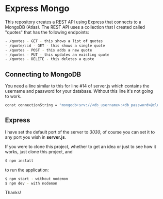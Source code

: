 # Express Mongo

This repository creates a REST API using Express that connects to a MongoDB (Atlas).  The REST API uses a collection that I created called "quotes" that has the following endpoints:

```sh
- /quotes - GET - this shows a list of quotes
- /quote/:id - GET - this shows a single quote
- /quotes - POST - this adds a new quote
- /quotes - PUT - this updates an existing quote
- /quotes - DELETE - this deletes a quote
```

## Connecting to MongoDB
You need a line similar to this for line #14 of server.js which contains the username and password for your database.  Without this line it's not going to work.  
```sh
const connectionString = "mongodb+srv://<db_username>:<db_password>@cluster0....&w=majority"
```

## Express

I have set the default port of the server to *3030*, of course you can set it to any port you wish in **server.js**.


If you were to clone this project, whether to get an idea or just to see how it works, just clone this project, and

```sh
$ npm install
```
to run the application:
```sh
$ npm start - without nodemon
$ npm dev - with nodemon
```

Thanks!


